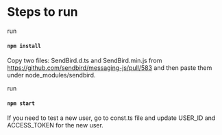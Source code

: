 # Steps to run

run 
#### `npm install`

Copy two files: SendBird.d.ts and SendBird.min.js from https://github.com/sendbird/messaging-js/pull/583 and then paste them under node_modules/sendbird.

run
#### `npm start`

If you need to test a new user, go to const.ts file and update USER_ID and ACCESS_TOKEN for the new user.
